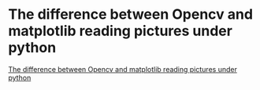 # The difference between Opencv and matplotlib reading pictures under python
[The difference between Opencv and matplotlib reading pictures under python](https://aiwithcloud.com/2022/09/16/the_difference_between_opencv_and_matplotlib_reading_pictures_under_python/)